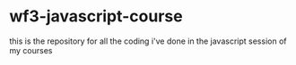 # wf3-javascript-course
this is the repository for all the coding i've done in the javascript session of my courses
